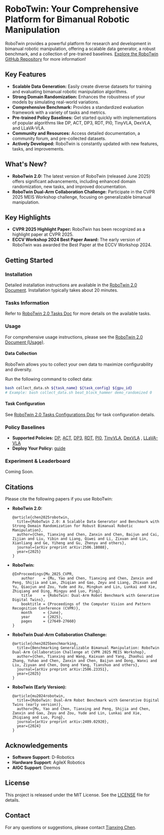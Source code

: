 # RoboTwin: Your Comprehensive Platform for Bimanual Robotic Manipulation

RoboTwin provides a powerful platform for research and development in bimanual robotic manipulation, offering a scalable data generator, a robust benchmark, and a collection of pre-trained baselines.  [Explore the RoboTwin GitHub Repository](https://github.com/RoboTwin-Platform/RoboTwin) for more information!

## Key Features

*   **Scalable Data Generation:** Easily create diverse datasets for training and evaluating bimanual robotic manipulation algorithms.
*   **Strong Domain Randomization:**  Enhances the robustness of your models by simulating real-world variations.
*   **Comprehensive Benchmark:** Provides a standardized evaluation framework with a variety of tasks and metrics.
*   **Pre-trained Policy Baselines:**  Get started quickly with implementations of popular algorithms like DP, ACT, DP3, RDT, PI0, TinyVLA, DexVLA, and LLaVA-VLA.
*   **Community and Resources:** Access detailed documentation, a community forum, and pre-collected datasets.
*   **Actively Developed:**  RoboTwin is constantly updated with new features, tasks, and improvements.

## What's New?

*   **RoboTwin 2.0:**  The latest version of RoboTwin (released June 2025) offers significant advancements, including enhanced domain randomization, new tasks, and improved documentation.
*   **RoboTwin Dual-Arm Collaboration Challenge:**  Participate in the CVPR 2025 MEIS Workshop challenge, focusing on generalizable bimanual manipulation.

## Key Highlights

*   **CVPR 2025 Highlight Paper:** RoboTwin has been recognized as a highlight paper at CVPR 2025.
*   **ECCV Workshop 2024 Best Paper Award:** The early version of RoboTwin was awarded the Best Paper at the ECCV Workshop 2024.

## Getting Started

### Installation

Detailed installation instructions are available in the [RoboTwin 2.0 Document](https://robotwin-platform.github.io/doc/usage/robotwin-install.html). Installation typically takes about 20 minutes.

### Tasks Information

Refer to [RoboTwin 2.0 Tasks Doc](https://robotwin-platform.github.io/doc/tasks/index.html) for more details on the available tasks.

### Usage

For comprehensive usage instructions, please see the [RoboTwin 2.0 Document (Usage)](https://robotwin-platform.github.io/doc/usage/index.html).

#### Data Collection

RoboTwin allows you to collect your own data to maximize configurability and diversity.

Run the following command to collect data:

```bash
bash collect_data.sh ${task_name} ${task_config} ${gpu_id}
# Example: bash collect_data.sh beat_block_hammer demo_randomized 0
```

#### Task Configuration

See [RoboTwin 2.0 Tasks Configurations Doc](https://robotwin-platform.github.io/doc/usage/configurations.html) for task configuration details.

### Policy Baselines

*   **Supported Policies:** [DP](https://robotwin-platform.github.io/doc/usage/DP.html), [ACT](https://robotwin-platform.github.io/doc/usage/ACT.html), [DP3](https://robotwin-platform.github.io/doc/usage/DP3.html), [RDT](https://robotwin-platform.github.io/doc/usage/RDT.html), [PI0](https://robotwin-platform.github.io/doc/usage/Pi0.html), [TinyVLA](https://robotwin-platform.github.io/doc/usage/TinyVLA.html), [DexVLA](https://robotwin-platform.github.io/doc/usage/DexVLA.html) , [LLaVA-VLA](https://robotwin-platform.github.io/doc/usage/LLaVA-VLA.html)
*   **Deploy Your Policy:** [guide](https://robotwin-platform.github.io/doc/usage/deploy-your-policy.html)

### Experiment & Leaderboard

Coming Soon.

## Citations

Please cite the following papers if you use RoboTwin:

*   **RoboTwin 2.0:**

    ```
    @article{chen2025robotwin,
      title={RoboTwin 2.0: A Scalable Data Generator and Benchmark with Strong Domain Randomization for Robust Bimanual Robotic Manipulation},
      author={Chen, Tianxing and Chen, Zanxin and Chen, Baijun and Cai, Zijian and Liu, Yibin and Liang, Qiwei and Li, Zixuan and Lin, Xianliang and Ge, Yiheng and Gu, Zhenyu and others},
      journal={arXiv preprint arXiv:2506.18088},
      year={2025}
    }
    ```

*   **RoboTwin:**

    ```
    @InProceedings{Mu_2025_CVPR,
        author    = {Mu, Yao and Chen, Tianxing and Chen, Zanxin and Peng, Shijia and Lan, Zhiqian and Gao, Zeyu and Liang, Zhixuan and Yu, Qiaojun and Zou, Yude and Xu, Mingkun and Lin, Lunkai and Xie, Zhiqiang and Ding, Mingyu and Luo, Ping},
        title     = {RoboTwin: Dual-Arm Robot Benchmark with Generative Digital Twins},
        booktitle = {Proceedings of the Computer Vision and Pattern Recognition Conference (CVPR)},
        month     = {June},
        year      = {2025},
        pages     = {27649-27660}
    }
    ```

*   **RoboTwin Dual-Arm Collaboration Challenge:**

    ```
    @article{chen2025benchmarking,
      title={Benchmarking Generalizable Bimanual Manipulation: RoboTwin Dual-Arm Collaboration Challenge at CVPR 2025 MEIS Workshop},
      author={Chen, Tianxing and Wang, Kaixuan and Yang, Zhaohui and Zhang, Yuhao and Chen, Zanxin and Chen, Baijun and Dong, Wanxi and Liu, Ziyuan and Chen, Dong and Yang, Tianshuo and others},
      journal={arXiv preprint arXiv:2506.23351},
      year={2025}
    }
    ```

*   **RoboTwin (Early Version):**

    ```
    @article{mu2024robotwin,
      title={RoboTwin: Dual-Arm Robot Benchmark with Generative Digital Twins (early version)},
      author={Mu, Yao and Chen, Tianxing and Peng, Shijia and Chen, Zanxin and Gao, Zeyu and Zou, Yude and Lin, Lunkai and Xie, Zhiqiang and Luo, Ping},
      journal={arXiv preprint arXiv:2409.02920},
      year={2024}
    }
    ```

## Acknowledgements

*   **Software Support**: D-Robotics
*   **Hardware Support**: AgileX Robotics
*   **AIGC Support**: Deemos

## License

This project is released under the MIT License. See the [LICENSE](./LICENSE) file for details.

## Contact

For any questions or suggestions, please contact [Tianxing Chen](https://tianxingchen.github.io).